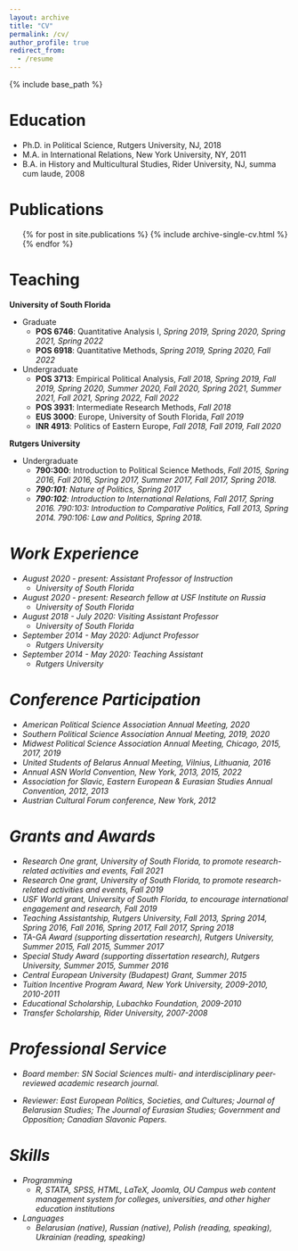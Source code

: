 ```yaml
---
layout: archive
title: "CV"
permalink: /cv/
author_profile: true
redirect_from:
  - /resume
---
```


{% include base_path %}

Education
======
* Ph.D. in Political Science, Rutgers University, NJ, 2018        
* M.A. in International Relations, New York University, NY, 2011                     
* B.A. in History and Multicultural Studies, Rider University, NJ, summa cum laude, 2008                                                                                                                                                                         

Publications
======
  <ul>{% for post in site.publications %}
    {% include archive-single-cv.html %}
  {% endfor %}</ul>
  
Teaching
======
  <strong>University of South Florida</strong> 
* Graduate
  * <strong>POS 6746</strong>: Quantitative Analysis I, <em>Spring 2019, Spring 2020, Spring 2021, Spring 2022</em> 
  * <strong>POS 6918</strong>: Quantitative Methods, <em>Spring 2019, Spring 2020, Fall 2022 </em>
* Undergraduate
  * <strong>POS 3713</strong>: Empirical Political Analysis, <em>Fall 2018, Spring 2019, Fall 2019, Spring 2020, Summer 2020, Fall 2020, Spring 2021, Summer 2021, Fall 2021, Spring 2022, Fall 2022 </em>
  * <strong>POS 3931</strong>: Intermediate Research Methods, <em>Fall 2018</em>
  * <strong>EUS 3000</strong>: Europe, University of South Florida, <em>Fall 2019</em>
  * <strong>INR 4913</strong>: Politics of Eastern Europe, <em>Fall 2018, Fall 2019, Fall 2020</em>

<strong>Rutgers University</strong>
* Undergraduate
  * <strong>790:300</strong>: Introduction to Political Science Methods, <em>Fall 2015, Spring 2016, Fall 2016, Spring 2017, Summer 2017, Fall 2017, Spring 2018.
  * <strong>790:101</strong>: Nature of Politics, <em>Spring 2017</em>
  * <strong>790:102</strong>: Introduction to International Relations, <em>Fall 2017, Spring 2016. 790:103: Introduction to Comparative Politics, Fall 2013, Spring 2014. 790:106: Law and Politics, Spring 2018.</em>
  
Work Experience
======
* August 2020 - present: Assistant Professor of Instruction
  * University of South Florida
* August 2020 - present: Research fellow at USF Institute on Russia
  * University of South Florida
* August 2018 - July 2020: Visiting Assistant Professor
  * University of South Florida
* September 2014 - May 2020: Adjunct Professor
  * Rutgers University
* September 2014 - May 2020: Teaching Assistant
  * Rutgers University
  
Conference Participation
======
* American Political Science Association Annual Meeting, 2020
* Southern Political Science Association Annual Meeting, 2019, 2020
* Midwest Political Science Association Annual Meeting, Chicago, 2015, 2017, 2019
* United Students of Belarus Annual Meeting, Vilnius, Lithuania, 2016
* Annual ASN World Convention, New York, 2013, 2015, 2022                                                          
* Association for Slavic, Eastern European & Eurasian Studies Annual Convention, 2012, 2013
* Austrian Cultural Forum conference, New York, 2012    
 
Grants and Awards
======
* Research One grant, University of South Florida, to promote research-related activities and events, Fall 2021
* Research One grant, University of South Florida, to promote research-related activities and events, Fall 2019
* USF World grant, University of South Florida, to encourage international engagement and research, Fall 2019
* Teaching Assistantship, Rutgers University, Fall 2013, Spring 2014, Spring 2016, Fall 2016, Spring 2017, Fall 2017, Spring 2018                                                                                                       
* TA-GA Award (supporting dissertation research), Rutgers University, Summer 2015, Fall 2015, Summer 2017                                                                                                                              
* Special Study Award (supporting dissertation research), Rutgers University, Summer 2015, Summer 2016                                                                                                             
* Central European University (Budapest) Grant, Summer 2015                                                                                                                                                                                                                                                                                                       
* Tuition Incentive Program Award, New York University, 2009-2010, 2010-2011                                    
* Educational Scholarship, Lubachko Foundation, 2009-2010                                                          
* Transfer Scholarship, Rider University, 2007-2008   

Professional Service
======
 * Board member: <em>SN Social Sciences multi- and interdisciplinary peer-reviewed academic research journal.</em>

 * Reviewer: <em>East European Politics, Societies, and Cultures; Journal of Belarusian Studies; The Journal of Eurasian Studies; Government and Opposition; Canadian Slavonic Papers. </em>                                                                                                                                                                                                                                                                                                                                                          
  
Skills
======
* Programming
  * R, STATA, SPSS, HTML, LaTeX, Joomla, OU Campus web content management system for colleges, universities, and other higher education institutions
* Languages
  * Belarusian (native), Russian (native), Polish (reading, speaking), Ukrainian (reading, speaking) 
  

  


